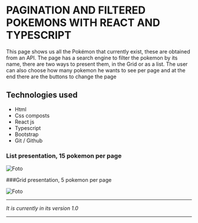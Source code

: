 # PAGINATION AND FILTERED POKEMONS WITH REACT AND TYPESCRIPT

This page shows us all the Pokémon that currently exist, these are obtained from an API. The page has a search engine to filter the pokemon by its name, there are two ways to present them, in the Grid or as a list. The user can also choose how many pokemon he wants to see per page and at the end there are the buttons to change the page

## Technologies used
- Html
- Css composts
- React js
- Typescript
- Bootstrap
- Git / Github


### List presentation, 15 pokemon per page

![Foto](https://user-images.githubusercontent.com/66984715/143669524-6d4340a5-fc75-4875-b15a-138bf15ddd48.jpeg)

###Grid presentation, 5 pokemon per page

![Foto](https://user-images.githubusercontent.com/66984715/143669517-0b7a10bb-e81a-4022-97a4-ab52eae361e2.jpeg)

***

*It is currently in its version 1.0*

***
